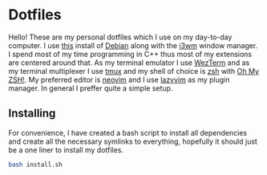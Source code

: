 # Dotfiles

Hello! These are my personal dotfiles which I use on my day-to-day computer. I use [this](https://cdimage.debian.org/cdimage/daily-builds/daily/arch-latest/amd64/iso-cd/)
install of [Debian](https://www.debian.org/) along with the [i3wm](https://i3wm.org/) window manager. I spend most
of my time programming in C++ thus most of my extensions are centered around that. As my terminal emulator I use [WezTerm](https://wezfurlong.org/wezterm/) and 
as my terminal multiplexer I use [tmux](https://github.com/tmux/tmux/wiki) and my shell of choice is [zsh](https://www.zsh.org/) with [Oh My ZSH!](https://ohmyz.sh/). 
My preferred editor is [neovim](https://neovim.io/) and I use [lazyvim](https://www.lazyvim.org/) as my plugin manager. In general
I preffer quite a simple setup.


## Installing

For convenience, I have created a bash script to install all dependencies and create all the necessary
symlinks to everything, hopefully it should just be a one liner to install my dotfiles.

```bash
bash install.sh
```

